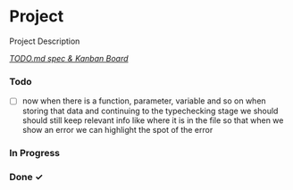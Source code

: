 # Project

Project Description

<em>[TODO.md spec & Kanban Board](https://bit.ly/3fCwKfM)</em>

### Todo

- [ ] now when there is a function, parameter, variable and so on when storing that data and continuing to the typechecking stage we should should still keep relevant info like where it is in the file so that when we show an error we can highlight the spot of the error  

### In Progress


### Done ✓



